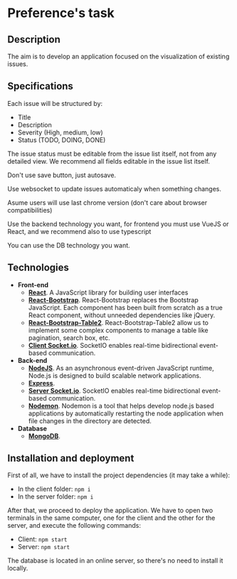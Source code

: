# Preference's task
## Description
The aim is to develop an application focused on the visualization of existing issues. 

## Specifications
Each issue will be structured by: 
- Title 
- Description
- Severity (High, medium, low) 
- Status (TODO, DOING, DONE)

The issue status must be editable from the issue list itself, not from any detailed view. We recommend all fields editable in the issue list itself.

Don't use save button, just autosave.

Use websocket to update issues automaticaly when something changes.

Asume users will use last chrome version (don't care about browser compatibilities)

Use the backend technology you want, for frontend you must use VueJS or React, and we recommend also to use typescript

You can use the DB technology you want.

## Technologies
- **Front-end**
  - [**React**](https://es.reactjs.org/). A JavaScript library for building user interfaces
  - [**React-Bootstrap**](https://react-bootstrap.github.io/). React-Bootstrap replaces the Bootstrap JavaScript. Each component has been built from scratch as a true React component, without unneeded dependencies like jQuery.
  - [**React-Bootstrap-Table2**](https://react-bootstrap-table.github.io/react-bootstrap-table2/). React-Bootstrap-Table2 allow us to implement some complex components to manage a table like pagination, search box, etc.
  - [**Client Socket.io**](https://www.npmjs.com/package/socket.io). SocketIO enables real-time bidirectional event-based communication.
- **Back-end**
  - [**NodeJS**](https://nodejs.org/en/). As an asynchronous event-driven JavaScript runtime, Node.js is designed to build scalable network applications.
  - [**Express**](https://www.npmjs.com/package/express). 
  - [**Server Socket.io**](https://www.npmjs.com/package/socket.io). SocketIO enables real-time bidirectional event-based communication.
  - [**Nodemon**](https://www.npmjs.com/package/nodemon). Nodemon is a tool that helps develop node.js based applications by automatically restarting the node application when file changes in the directory are detected.
- **Database**
  - [**MongoDB**](https://www.mongodb.com/).
## Installation and deployment
First of all, we have to install the project dependencies (it may take a while):
  - In the client folder: `npm i`
  - In the server folder: `npm i`

After that, we proceed to deploy the application. We have to open two terminals in the same computer, one for the client and the other for the server, and execute the following commands:
  - Client: `npm start`
  - Server: `npm start` 
  
The database is located in an online server, so there's no need to install it locally.
